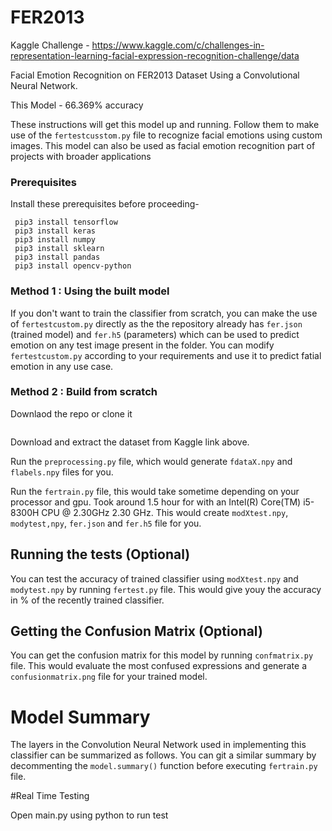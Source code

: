 # FER2013 

Kaggle Challenge - https://www.kaggle.com/c/challenges-in-representation-learning-facial-expression-recognition-challenge/data

Facial Emotion Recognition on FER2013 Dataset Using a Convolutional Neural Network. 


This Model -  66.369% accuracy


These instructions will get this model up and running. Follow them to make use of the `fertestcusstom.py` file to recognize facial emotions using custom images. This model can also be used as facial emotion recognition part of projects with broader applications

### Prerequisites
Install these prerequisites before proceeding-
```
 pip3 install tensorflow
 pip3 install keras
 pip3 install numpy
 pip3 install sklearn
 pip3 install pandas
 pip3 install opencv-python
```

### Method 1 : Using the built model 

If you don't want to train the classifier from scratch, you can make the use of `fertestcustom.py` directly as the the repository already has `fer.json` (trained model) and `fer.h5` (parameters) which can be used to predict emotion on any test image present in the folder. You can modify `fertestcustom.py` according to your requirements and use it to predict fatial emotion in any use case.

### Method 2 : Build from scratch
Downlaod the repo or clone it
```

```
Download and extract the dataset from Kaggle link above.

Run the `preprocessing.py` file, which would generate `fdataX.npy` and `flabels.npy` files for you.

Run the `fertrain.py` file,  this would take sometime depending on your processor and gpu. Took around 1.5 hour for with an Intel(R) Core(TM) i5-8300H CPU @ 2.30GHz   2.30 GHz. This would create `modXtest.npy`, `modytest,npy`, `fer.json` and `fer.h5` file for you.

## Running the tests (Optional)

You can test the accuracy of trained classifier using `modXtest.npy` and `modytest.npy` by running `fertest.py` file. This would give youy the accuracy in % of the recently trained classifier.

## Getting the Confusion Matrix (Optional)

You can get the confusion matrix for this model by running `confmatrix.py` file. This would evaluate the most confused expressions and generate a `confusionmatrix.png` file for your trained model.


# Model Summary

The layers in the Convolution Neural Network used in implementing this classifier can be summarized as follows. You can git a similar summary by decommenting the `model.summary()` function before executing `fertrain.py` file.

#Real Time Testing

Open main.py using python to run test


